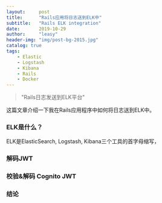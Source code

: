 ```yaml
---
layout:     post
title:      "Rails应用将日志送到ELK中"
subtitle:   "Rails ELK integration"
date:       2019-10-29
author:     "leasy"
header-img: "img/post-bg-2015.jpg"
catalog: true
tags:
    - Elastic
    - Logstash
    - Kibana
    - Rails
    - Docker
---
```


> "Rails日志发送到ELK平台"

这篇文章介绍一下我在Rails应用程序中如何将日志送到ELK中。

### ELK是什么？
ELK是ElasticSearch, Logstash, Kibana三个工具的首字母缩写，

### 解码JWT

### 校验&解码 Cognito JWT

### 结论
